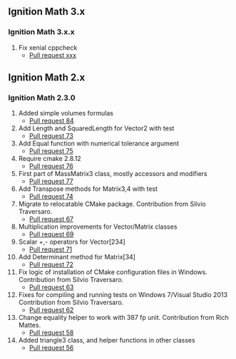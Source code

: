 ## Ignition Math 3.x

### Ignition Math 3.x.x

1. Fix xenial cppcheck
    * [Pull request xxx](https://bitbucket.org/ignitionrobotics/ign-math/pull-request/xxx)

## Ignition Math 2.x

### Ignition Math 2.3.0

1. Added simple volumes formulas
    * [Pull request 84](https://bitbucket.org/ignitionrobotics/ign-math/pull-request/84)
1. Add Length and SquaredLength for Vector2 with test
    * [Pull request 73](https://bitbucket.org/ignitionrobotics/ign-math/pull-request/73)
1. Add Equal function with numerical tolerance argument
    * [Pull request 75](https://bitbucket.org/ignitionrobotics/ign-math/pull-request/75)
1. Require cmake 2.8.12
    * [Pull request 76](https://bitbucket.org/ignitionrobotics/ign-math/pull-request/76)
1. First part of MassMatrix3 class, mostly accessors and modifiers 
    * [Pull request 77](https://bitbucket.org/ignitionrobotics/ign-math/pull-request/77)
1. Add Transpose methods for Matrix3,4 with test
    * [Pull request 74](https://bitbucket.org/ignitionrobotics/ign-math/pull-request/74)
1. Migrate to relocatable CMake package.
   Contribution from Silvio Traversaro.
    * [Pull request 67](https://bitbucket.org/ignitionrobotics/ign-math/pull-request/67)
1. Multiplication improvements for Vector/Matrix classes
    * [Pull request 69](https://bitbucket.org/ignitionrobotics/ign-math/pull-request/69)
1. Scalar +,- operators for Vector[234]
    * [Pull request 71](https://bitbucket.org/ignitionrobotics/ign-math/pull-request/71)
1. Add Determinant method for Matrix[34]
    * [Pull request 72](https://bitbucket.org/ignitionrobotics/ign-math/pull-requests/72)
1. Fix logic of installation of CMake configuration files in Windows.
   Contribution from Silvio Traversaro.
    * [Pull request 63](https://bitbucket.org/ignitionrobotics/ign-math/pull-request/63)
1. Fixes for compiling and running tests on Windows 7/Visual Studio 2013
   Contribution from Silvio Traversaro.
    * [Pull request 62](https://bitbucket.org/ignitionrobotics/ign-math/pull-request/62)
1. Change equality helper to work with 387 fp unit.
   Contribution from Rich Mattes.
    * [Pull request 58](https://bitbucket.org/ignitionrobotics/ign-math/pull-request/58)
1. Added triangle3 class, and helper functions in other classes
    * [Pull request 56](https://bitbucket.org/ignitionrobotics/ign-math/pull-request/56)

